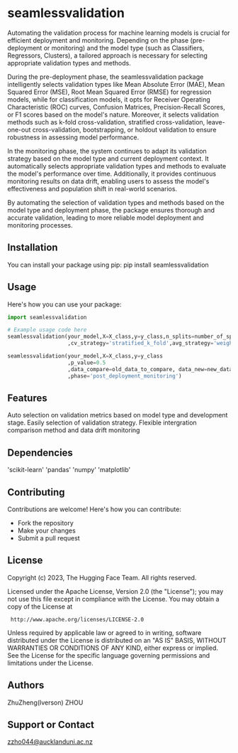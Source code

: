 # seamlessvalidation

Automating the validation process for machine learning models is crucial for efficient deployment and monitoring. Depending on the phase (pre-deployment or monitoring) and the model type (such as Classifiers, Regressors, Clusters), a tailored approach is necessary for selecting appropriate validation types and methods.

During the pre-deployment phase, the seamlessvalidation package intelligently selects validation types like Mean Absolute Error (MAE), Mean Squared Error (MSE), Root Mean Squared Error (RMSE) for regression models, while for classification models, it opts for Receiver Operating Characteristic (ROC) curves, Confusion Matrices, Precision-Recall Scores, or F1 scores based on the model's nature. Moreover, it selects validation methods such as k-fold cross-validation, stratified cross-validation, leave-one-out cross-validation, bootstrapping, or holdout validation to ensure robustness in assessing model performance.

In the monitoring phase, the system continues to adapt its validation strategy based on the model type and current deployment context. It automatically selects appropriate validation types and methods to evaluate the model's performance over time. Additionally, it provides continuous monitoring results on data drift, enabling users to assess the model's effectiveness and population shift in real-world scenarios.

By automating the selection of validation types and methods based on the model type and deployment phase, the package ensures thorough and accurate validation, leading to more reliable model deployment and monitoring processes.


## Installation

You can install your package using pip: pip install seamlessvalidation



## Usage

Here's how you can use your package:

```python
import seamlessvalidation

# Example usage code here
seamlessvalidation(your_model,X=X_class,y=y_class,n_splits=number_of_splits
                   ,cv_strategy='stratified_k_fold',avg_strategy='weighted',phase='validation')

seamlessvalidation(your_model,X=X_class,y=y_class
                   ,p_value=0.5
                   ,data_compare=old_data_to_compare, data_new=new_data
                   ,phase='post_deployment_monitoring')
```

## Features
Auto selection on validation metrics based on model type and development stage. Easily selection of validation strategy. Flexible intergration comparison method and data drift monitoring

## Dependencies
'scikit-learn'
'pandas'
'numpy'
'matplotlib'

## Contributing
Contributions are welcome! Here's how you can contribute:

- Fork the repository
- Make your changes
- Submit a pull request

## License
 Copyright (c) 2023, The Hugging Face Team. All rights reserved.

 Licensed under the Apache License, Version 2.0 (the "License");
 you may not use this file except in compliance with the License.
 You may obtain a copy of the License at

     http://www.apache.org/licenses/LICENSE-2.0

 Unless required by applicable law or agreed to in writing, software
 distributed under the License is distributed on an "AS IS" BASIS,
 WITHOUT WARRANTIES OR CONDITIONS OF ANY KIND, either express or implied.
 See the License for the specific language governing permissions and
 limitations under the License.


## Authors
ZhuZheng(Iverson) ZHOU

## Support or Contact
zzho044@aucklanduni.ac.nz
